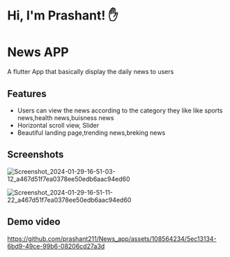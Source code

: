 # Hi, I'm Prashant! ✋


# News APP

A flutter App  that basically display the daily news to users


## Features

- Users can view the news according to the category they like like sports news,health 
  news,buisness news
- Horizontal scroll view, Slider
- Beautiful landing page,trending news,breking news



## Screenshots

![Screenshot_2024-01-29-16-51-03-12_a467d51f7ea0378ee50edb6aac94ed60](https://github.com/prashant211/News_app/assets/108564234/810ba884-69b5-44a2-82c0-979fc0466461)

![Screenshot_2024-01-29-16-51-11-22_a467d51f7ea0378ee50edb6aac94ed60](https://github.com/prashant211/News_app/assets/108564234/d6a40115-1730-492f-a99a-ab15303e471e)

## Demo video

https://github.com/prashant211/News_app/assets/108564234/5ec13134-6bd9-49ce-99b6-08206cd27a3d
